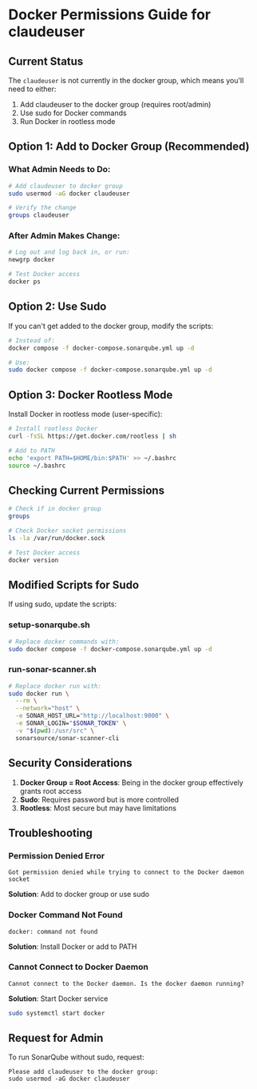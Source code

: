 # Docker Permissions Guide for claudeuser

## Current Status
The `claudeuser` is not currently in the docker group, which means you'll need to either:
1. Add claudeuser to the docker group (requires root/admin)
2. Use sudo for Docker commands
3. Run Docker in rootless mode

## Option 1: Add to Docker Group (Recommended)

### What Admin Needs to Do:
```bash
# Add claudeuser to docker group
sudo usermod -aG docker claudeuser

# Verify the change
groups claudeuser
```

### After Admin Makes Change:
```bash
# Log out and log back in, or run:
newgrp docker

# Test Docker access
docker ps
```

## Option 2: Use Sudo

If you can't get added to the docker group, modify the scripts:

```bash
# Instead of:
docker compose -f docker-compose.sonarqube.yml up -d

# Use:
sudo docker compose -f docker-compose.sonarqube.yml up -d
```

## Option 3: Docker Rootless Mode

Install Docker in rootless mode (user-specific):
```bash
# Install rootless Docker
curl -fsSL https://get.docker.com/rootless | sh

# Add to PATH
echo 'export PATH=$HOME/bin:$PATH' >> ~/.bashrc
source ~/.bashrc
```

## Checking Current Permissions

```bash
# Check if in docker group
groups

# Check Docker socket permissions
ls -la /var/run/docker.sock

# Test Docker access
docker version
```

## Modified Scripts for Sudo

If using sudo, update the scripts:

### setup-sonarqube.sh
```bash
# Replace docker commands with:
sudo docker compose -f docker-compose.sonarqube.yml up -d
```

### run-sonar-scanner.sh
```bash
# Replace docker run with:
sudo docker run \
  --rm \
  --network="host" \
  -e SONAR_HOST_URL="http://localhost:9000" \
  -e SONAR_LOGIN="$SONAR_TOKEN" \
  -v "$(pwd):/usr/src" \
  sonarsource/sonar-scanner-cli
```

## Security Considerations

1. **Docker Group = Root Access**: Being in the docker group effectively grants root access
2. **Sudo**: Requires password but is more controlled
3. **Rootless**: Most secure but may have limitations

## Troubleshooting

### Permission Denied Error
```
Got permission denied while trying to connect to the Docker daemon socket
```
**Solution**: Add to docker group or use sudo

### Docker Command Not Found
```
docker: command not found
```
**Solution**: Install Docker or add to PATH

### Cannot Connect to Docker Daemon
```
Cannot connect to the Docker daemon. Is the docker daemon running?
```
**Solution**: Start Docker service
```bash
sudo systemctl start docker
```

## Request for Admin

To run SonarQube without sudo, request:
```
Please add claudeuser to the docker group:
sudo usermod -aG docker claudeuser
```